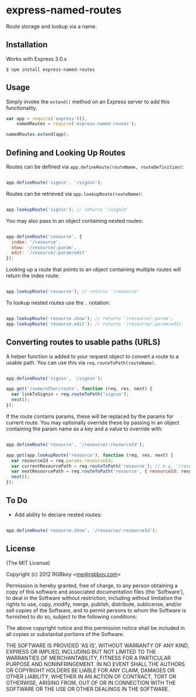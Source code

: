 # express-named-routes

  Route storage and lookup via a name.

## Installation

  Works with Express 3.0.x

    $ npm install express-named-routes

## Usage

  Simply invoke the `extend()` method on an Express server to add this functionality.

```javascript
var app = require('express')(),
    namedRoutes = require('express-named-routes');

namedRoutes.extend(app);
```

## Defining and Looking Up Routes

  Routes can be defined via `app.defineRoute(routeName, routeDefinition)`:

```javascript

app.defineRoute('signin', '/signin');

```

  Routes can be retrieved via `app.lookupRoute(routeName)`:

```javascript

app.lookupRoute('signin'); // returns '/signin'

```

  You may also pass in an object containing nested routes:

```javascript

app.defineRoute('resource', {
  index: '/resource',
  show: '/resource/:param',
  edit: '/resource/:param/edit'
});

```

  Looking up a route that points to an object containing multiple routes will return the
  index route:

```javascript

app.lookupRoute('resource'); // returns '/resource'

```

  To lookup nested routes use the `.` notation:

```javascript

app.lookupRoute('resource.show'); // returns '/resource/:param';
app.lookupRoute('resource.edit'); // returns '/resource/:param/edit;

```
## Converting routes to usable paths (URLS)

  A helper function is added to your request object to convert a route to a usable path.
  You can use this via `req.routeToPath(routeName)`.

```javascript

app.defineRoute('signin', '/signin');

app.get('/some/other/route', function (req, res, next) {
  var linkToSignin = req.routeToPath('signin');
  next();
});

```

  If the route contains params, these will be replaced by the params
  for current route. You may optionally override these by passing in an
  object containing the param name as a key and a value to override with:

```javascript

app.defineRoute('resource', '/resource/:resourceId');

app.get(app.lookupRoute('resource'), function (req, res, next) {
  var resourceId = req.params.resourceId;
  var currentResourcePath = req.routeToPath('resource'); // e.g. '/resource/1'
  var nextResourcePath = req.routeToPath('resource', { resourceId: resourceId + 1}); e.g. '/resource/2'
  next();
});

```

## To Do

  * Add ability to declare nested routes:

```javascript

app.defineRoute('resource.show', '/resource/:resourceId');

```

## License 

(The MIT License)

Copyright (c) 2012 RGBboy &lt;me@rgbboy.com&gt;

Permission is hereby granted, free of charge, to any person obtaining
a copy of this software and associated documentation files (the
'Software'), to deal in the Software without restriction, including
without limitation the rights to use, copy, modify, merge, publish,
distribute, sublicense, and/or sell copies of the Software, and to
permit persons to whom the Software is furnished to do so, subject to
the following conditions:

The above copyright notice and this permission notice shall be
included in all copies or substantial portions of the Software.

THE SOFTWARE IS PROVIDED 'AS IS', WITHOUT WARRANTY OF ANY KIND,
EXPRESS OR IMPLIED, INCLUDING BUT NOT LIMITED TO THE WARRANTIES OF
MERCHANTABILITY, FITNESS FOR A PARTICULAR PURPOSE AND NONINFRINGEMENT.
IN NO EVENT SHALL THE AUTHORS OR COPYRIGHT HOLDERS BE LIABLE FOR ANY
CLAIM, DAMAGES OR OTHER LIABILITY, WHETHER IN AN ACTION OF CONTRACT,
TORT OR OTHERWISE, ARISING FROM, OUT OF OR IN CONNECTION WITH THE
SOFTWARE OR THE USE OR OTHER DEALINGS IN THE SOFTWARE.